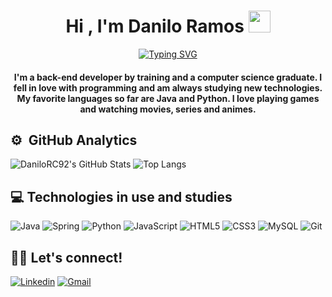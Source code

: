 <h1 align="center">Hi , I'm Danilo Ramos <img src="https://media.giphy.com/media/hvRJCLFzcasrR4ia7z/giphy.gif" width="35"></h1>
<p align="center">
    <a href="https://git.io/typing-svg"><img src="https://readme-typing-svg.herokuapp.com?font=Fira+Code&pause=1000&random=false&width=435&lines=Computer+Science+Student;Junior+Back-End+Developer;Always+learning+new+technologies;One+piece+fan" alt="Typing SVG" /></a>
</p>
<h4 align="center">I'm a back-end developer by training and a computer science graduate. I fell in love with programming and am always studying new technologies. My favorite languages so far are Java and Python. I love playing games and watching movies, series and animes.</h4>

## ⚙️ &nbsp;GitHub Analytics
![DaniloRC92's GitHub Stats](https://github-readme-stats.vercel.app/api?username=DaniloRC92&show_icons=true&theme=tokyonight) 
![Top Langs](https://github-readme-stats.vercel.app/api/top-langs/?username=DaniloRC92&layout=compact&langs_count=7&theme=tokyonight)

## 💻 Technologies in use and studies
![Java](https://img.shields.io/badge/java-%23ED8B00.svg?style=for-the-badge&logo=openjdk&logoColor=white)
![Spring](https://img.shields.io/badge/spring-%236DB33F.svg?style=for-the-badge&logo=spring&logoColor=white)
![Python](https://img.shields.io/badge/python-3670A0?style=for-the-badge&logo=python&logoColor=ffdd54)
![JavaScript](https://img.shields.io/badge/JavaScript-F7DF1E?style=for-the-badge&logo=javascript&logoColor=black)
![HTML5](https://img.shields.io/badge/HTML5-E34F26?style=for-the-badge&logo=html5&logoColor=white)
![CSS3](https://img.shields.io/badge/CSS3-1572B6?style=for-the-badge&logo=css3&logoColor=white)
![MySQL](https://img.shields.io/badge/MySQL-00000F?style=for-the-badge&logo=mysql&logoColor=white)
![Git](https://img.shields.io/badge/GIT-E44C30?style=for-the-badge&logo=git&logoColor=white)


## 🤝🏻 Let's connect!
[![Linkedin](https://img.shields.io/badge/LinkedIn-0077B5?style=for-the-badge&logo=linkedin&logoColor=white)](https://www.linkedin.com/in/danilo-ramos-costa-a46767263)
[![Gmail](https://img.shields.io/badge/Gmail-333333?style=for-the-badge&logo=gmail&logoColor=red)](mailto:daniloramoscosta92@gmail.com)

